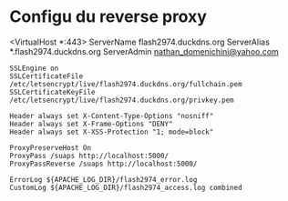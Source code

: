 
# Configu du reverse proxy
<VirtualHost *:443>
    ServerName flash2974.duckdns.org
    ServerAlias *.flash2974.duckdns.org
    ServerAdmin nathan_domenichini@yahoo.com

    SSLEngine on
    SSLCertificateFile /etc/letsencrypt/live/flash2974.duckdns.org/fullchain.pem
    SSLCertificateKeyFile /etc/letsencrypt/live/flash2974.duckdns.org/privkey.pem

    Header always set X-Content-Type-Options "nosniff"
    Header always set X-Frame-Options "DENY"
    Header always set X-XSS-Protection "1; mode=block"

    ProxyPreserveHost On
    ProxyPass /suaps http://localhost:5000/
    ProxyPassReverse /suaps http://localhost:5000/

    ErrorLog ${APACHE_LOG_DIR}/flash2974_error.log
    CustomLog ${APACHE_LOG_DIR}/flash2974_access.log combined
</VirtualHost>
